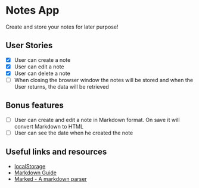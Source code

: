 # Notes App

Create and store your notes for later purpose!

## User Stories

- [x] User can create a note
- [x] User can edit a note
- [x] User can delete a note
- [ ] When closing the browser window the notes will be stored and when the User returns, the data will be retrieved

## Bonus features

- [ ] User can create and edit a note in Markdown format. On save it will convert Markdown to HTML
- [ ] User can see the date when he created the note

## Useful links and resources

- [localStorage](https://developer.mozilla.org/en-US/docs/Web/API/Window/localStorage)
- [Markdown Guide](https://www.markdownguide.org/basic-syntax/)
- [Marked - A markdown parser](https://github.com/markedjs/marked)
